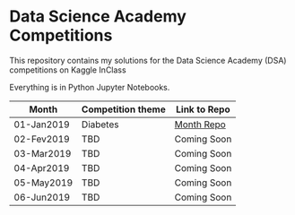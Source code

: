 # Data Science Academy Competitions

This repository contains my solutions for the Data Science Academy (DSA) competitions on Kaggle InClass

Everything is in Python Jupyter Notebooks.

Month | Competition theme | Link to Repo
--- | --- | --- 
01-Jan2019 |  Diabetes |  [Month Repo](link "Jan2019")
02-Fev2019 |  TBD | Coming Soon
03-Mar2019 |  TBD | Coming Soon
04-Apr2019 |  TBD | Coming Soon
05-May2019 |  TBD | Coming Soon
06-Jun2019 |  TBD | Coming Soon
 




